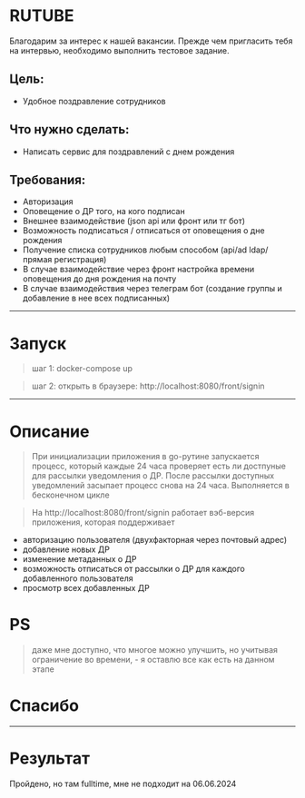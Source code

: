 # RUTUBE

Благодарим за интерес к нашей вакансии.
Прежде чем пригласить тебя на интервью,
необходимо выполнить тестовое  задание. 

## Цель:
*  Удобное поздравление сотрудников

## Что нужно сделать: 
*  Написать сервис для поздравлений с днем рождения

## Требования:
*  Авторизация
*  Оповещение о ДР того, на кого подписан
*  Внешнее взаимодействие (json арi или фронт или тг бот) 
*  Возможность подписаться / отписаться от оповещения о дне рождения
*  Получение списка сотрудников любым способом (api/ad ldap/прямая регистрация)
*  В случае взаимодействие через фронт настройка времени оповещения до дня рождения на почту
*  В случае взаимодействия через телеграм бот (создание группы и добавление в нее всех подписанных)

---

# Запуск

> шаг 1: docker-compose up

> шаг 2: открыть в браузере: http://localhost:8080/front/signin

---

# Описание

> При инициализации приложения  в  go-рутине запускается  процесс,
который каждые 24 часа проверяет есть  ли  достпуные для  рассылки
уведомления   о   ДР.   После   рассылки   доступных   уведомлений
засыпает процесс снова на 24 часа. Выполняется в бесконечном цикле

> На http://localhost:8080/front/signin работает вэб-версия
приложения, которая поддерживает
* авторизацию пользователя (двухфакторная через почтовый адрес)
* добавление новых ДР
* изменение метаданных о ДР
* возможность отписаться от рассылки о ДР для каждого добавленного пользователя
* просмотр всех добавленных ДР

# PS
> даже мне доступно, что  многое  можно  улучшить,  но  учитывая ограничение во времени, - я оставлю все как есть на данном этапе

# Спасибо

---

# Результат

Пройдено, но там fulltime, мне не подходит на 06.06.2024
